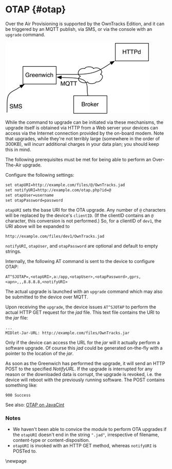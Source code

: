 # OTAP {#otap}

Over the Air Provisioning is supported by the OwnTracks Edition, and it can be
triggered by an MQTT publish, via SMS, or via the console with an `upgrade`
command.

![OTA upgrade](art/greenwich-ota.png)


While the command to upgrade can be initiated via these mechanisms, the
upgrade itself is obtained via HTTP from a Web server your devices can access via
the Internet connection provided by the on-board modem. Note that upgrades, while
they're not terribly large (somewhere in the order of 300KB), will incurr additional
charges in your data plan; you should keep this in mind.

The following prerequisites must be met for being able to perform an Over-The-Air upgrade.

Configure the following settings:

```
set otapURI=http://example.com/files/@/OwnTracks.jad
set notifyURI=http://example.com/otap.php?id=@
set otapUser=username
set otapPassword=password
```

`otapURI` sets the base URI for the OTA upgrade. Any number of `@` characters
will be replaced by the device's `clientID`. (If the clientID contains an `@` character,
this conversion is not performed.) So, for a clientID of `dev1`, the
URI above will be expanded to

```
http://example.com/files/dev1/OwnTracks.jad
```

`notifyURI`, `otapUser`, and `otapPassword` are optional and default to empty strings.

Internally, the following AT command is sent to the device to configure OTAP:

```
AT^SJOTAP=,<otapURI>,a:/app,<otapUser>,<otapPassword>,gprs,<apn>,,,8.8.8.8,<notifyURI>
```

The actual upgrade is launched with an `upgrade` command which may also be submitted to the device over MQTT.

Upon receiving the `upgrade`, the device issues `AT^SJOTAP` to perform the actual HTTP GET request for the _jad_ file. This text file contains the URI to the _jar_ file:

```
...
MIDlet-Jar-URL: http://example.com/files/OwnTracks.jar
```

Only if the device can access the URL for the _jar_ will it actually perform a software upgrade. Of course this _jad_ could be generated on-the-fly with a pointer to the location of the _jar_.

As soon as the Greenwich has performed the upgrade, it will send an HTTP POST
to the specified _NotifyURL_. If the upgrade is interrupted for any reason or
the downloaded data is corrupt, the upgrade is revoked, i.e. the device will
reboot with the previously running software. The POST contains something like:

```
900 Success
```

See also: [OTAP on JavaCint](http://www.javacint.com/OTAP)

### Notes

* We haven't been able to convice the module to perform OTA upgrades if the `otapURI` doesn't end in the string `".jad"`, irrespective of filename, content-type or content-disposition.
* `otapURI` is invoked with an HTTP GET method, whereas `notifyURI` is POSTed to.

\newpage
